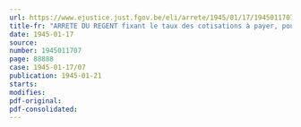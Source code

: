 ```yaml
---
url: https://www.ejustice.just.fgov.be/eli/arrete/1945/01/17/1945011707/justel
title-fr: "ARRETE DU REGENT fixant le taux des cotisations à payer, pour l'exercice 1944, par les chefs d'entreprise soumis à la loi du 24 juillet 1927, relative à la réparation des dommages causés par les maladies professionnelles"
date: 1945-01-17
source:
number: 1945011707
page: 88888
case: 1945-01-17/07
publication: 1945-01-21
starts:
modifies:
pdf-original:
pdf-consolidated:
---
```


